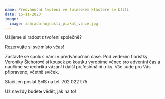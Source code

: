 ```yaml
---
name: Předvánoční tvoření ve fulneckém klášteře se blíží
date: 15-11-2023
image:
  image: zahrada-hojnosti_plakat_vence.jpg
---
```

Užijeme si radost z tvoření společně?

Rezervujte si své místo včas!

Zastavte se spolu s námi v﻿ předvánočním čase. Pod vedením floristky Veroniky Šichorové  si kousek po kousku vyrobíme věnec pro adventní čas  a naučíme se techniku vázání i další profesionální triky. Vše bude pro Vás připraveno, včetně svíček. 

S﻿tačí jen poslat SMS na tel. 702 022 975 



Už navždy budete vědět, jak na to!